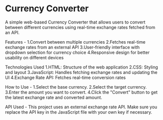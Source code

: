 # Currency Converter

A simple web-based Currency Converter that allows users to convert between different currencies using real-time exchange rates fetched from an API.

Features - 
1.Convert between multiple currencies
2.Fetches real-time exchange rates from an external API
3.User-friendly interface with dropdown selection for currency choice
4.Responsive design for better usability on different devices

Technologies Used 
1.HTML: Structure of the web application
2.CSS: Styling and layout
3.JavaScript: Handles fetching exchange rates and updating the UI
4.Exchange Rate API: Fetches real-time conversion rates

How to Use -
1.Select the base currency.
2.Select the target currency.
3.Enter the amount you want to convert.
4.Click the "Convert" button to get the latest exchange rate and converted amount.

API Used -
This project uses an external exchange rate API. Make sure you replace the API key in the JavaScript file with your own key if necessary.

